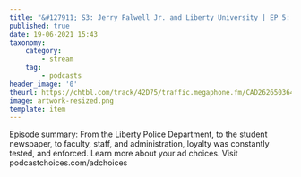 ```yaml
---
title: "&#127911; S3: Jerry Falwell Jr. and Liberty University | EP 5: Controlling the Narrative"
published: true
date: 19-06-2021 15:43
taxonomy:
    category:
        - stream
    tag:
        - podcasts
header_image: '0'
theurl: https://chtbl.com/track/42D75/traffic.megaphone.fm/CAD2626503647.mp3?updated=1623815055
image: artwork-resized.png
template: item
--- 
```

Episode summary: From the Liberty Police Department, to the student newspaper, to faculty, staff, and administration, loyalty was constantly tested, and enforced. Learn more about your ad choices. Visit podcastchoices.com/adchoices
